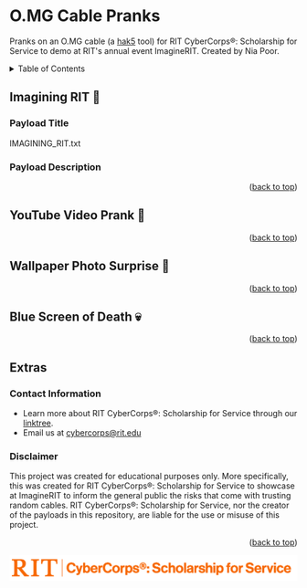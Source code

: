 # O.MG Cable Pranks
Pranks on an O.MG cable (a [hak5]([hak5.org](https://hak5.org/)) tool) for RIT CyberCorps®: Scholarship for Service to demo at RIT's annual event ImagineRIT. Created by Nia Poor.

<!-- TABLE OF CONTENTS -->
<details>
  <summary>Table of Contents</summary>
  <ol>
    <li><a href="#Imagining RIT 💭">Imagining RIT 💭</a></li>
    <li><a href="#YouTube Video Prank 🎵">YouTube Video Prank 🎵</a></li>
    <li><a href="#Wallpaper Photo Surprise 📸">Wallpaper Photo Surprise 📸</a></li>
    <li><a href="#Blue Screen of Death 💀">Blue Screen of Death 💀</a></li>
    <li><a href="#Extras">Extras</a></li>
  </ol>
</details>

## Imagining RIT 💭
### Payload Title
IMAGINING_RIT.txt

### Payload Description

<p align="right">(<a href="#top">back to top</a>)</p>

## YouTube Video Prank 🎵

<p align="right">(<a href="#top">back to top</a>)</p>

## Wallpaper Photo Surprise 📸

<p align="right">(<a href="#top">back to top</a>)</p>

## Blue Screen of Death 💀

<p align="right">(<a href="#top">back to top</a>)</p>

## Extras
### Contact Information
* Learn more about RIT CyberCorps®: Scholarship for Service through our [linktree](https://linktr.ee/rit_cybercorps).
* Email us at cybercorps@rit.edu


### Disclaimer
This project was created for educational purposes only. More specifically, this was created for RIT CyberCorps®: Scholarship for Service to showcase at ImagineRIT to inform the general public the risks that come with trusting random cables. RIT CyberCorps®: Scholarship for Service, nor the creator of the payloads in this repository, are liable for the use or misuse of this project.

<p align="right">(<a href="#top">back to top</a>)</p>

![CyberCorpsLogo](https://github.com/niapoor/OMGCablePranks/blob/main/tools/CyberCorps%20Logo%20Horizontal%20Full%20Orange.png?raw=true)

